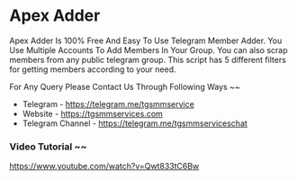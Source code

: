 # Apex Adder

Apex Adder Is 100% Free And Easy To Use Telegram Member Adder. You Use Multiple Accounts To Add Members In Your Group. You can also scrap members from any public telegram group. This script has 5 different filters for getting members according to your need.

For Any Query Please Contact Us Through Following Ways ~~ 

* Telegram - https://telegram.me/tgsmmservice 
* Website - https://tgsmmservices.com 
* Telegram Channel - https://telegram.me/tgsmmserviceschat

### Video Tutorial ~~

https://www.youtube.com/watch?v=Qwt833tC6Bw
